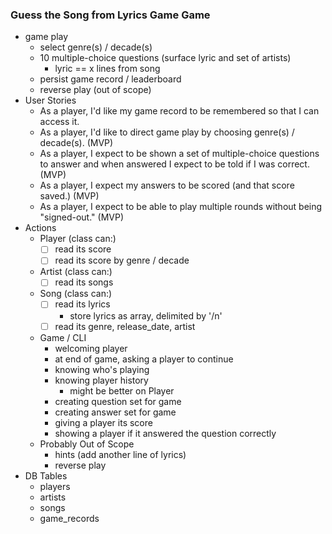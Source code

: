 ### Guess the Song from Lyrics Game Game
- game play
  - select genre(s) / decade(s)
  - 10 multiple-choice questions (surface lyric and set of artists)
    - lyric == x lines from song
  - persist game record / leaderboard
  - reverse play (out of scope)
- User Stories
  - As a player, I'd like my game record to be remembered so that I can access it.
  - As a player, I'd like to direct game play by choosing genre(s) / decade(s). (MVP)
  - As a player, I expect to be shown a set of multiple-choice questions to answer and when answered I expect to be told if I was correct. (MVP)
  - As a player, I expect my answers to be scored (and that score saved.) (MVP)
  - As a player, I expect to be able to play multiple rounds without being "signed-out." (MVP)
- Actions
  - Player (class can:)
    - [ ] read its score
    - [ ] read its score by genre / decade
  - Artist (class can:)
    - [ ] read its songs
  - Song (class can:)
    - [ ] read its lyrics
      - store lyrics as array, delimited by '/n'
    - [ ] read its genre, release_date, artist
  - Game / CLI
    - welcoming player
    - at end of game, asking a player to continue
    - knowing who's playing
    - knowing player history
      - might be better on Player
    - creating question set for game
    - creating answer set for game
    - giving a player its score
    - showing a player if it answered the question correctly
  - Probably Out of Scope
    - hints (add another line of lyrics)
    - reverse play
- DB Tables
  - players
  - artists
  - songs
  - game_records
